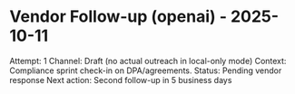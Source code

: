 # Vendor Follow-up (openai) - 2025-10-11

Attempt: 1
Channel: Draft (no actual outreach in local-only mode)
Context: Compliance sprint check-in on DPA/agreements.
Status: Pending vendor response
Next action: Second follow-up in 5 business days
